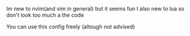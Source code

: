 Im new to nvim(and vim in general) but it seems fun
I also new to lua so don't look too much a the code 

You can use this config freely (altough not advised)
 
